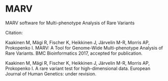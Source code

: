 # MARV
MARV software for Multi-phenotype Analysis of Rare Variants

Citation:

Kaakinen M, Mägi R, Fischer K, Heikkinen J, Järvelin M-R, Morris AP, Prokopenko I. MARV: A Tool for Genome-Wide Multi-phenotype Analysis of Rare Variants. BMC Bioinformatics 2017, accepted for publication.

Kaakinen M, Mägi R, Fischer K, Heikkinen J, Järvelin M-R, Morris AP, Prokopenko I. A rare variant test for high-dimensional data. European Journal of Human Genetics: under revision.

